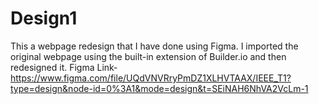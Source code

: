 # Design1
This a webpage redesign that I have done using Figma.
I imported the original webpage using the built-in extension of Builder.io and then redesigned it.
Figma Link- https://www.figma.com/file/UQdVNVRryPmDZ1XLHVTAAX/IEEE_T1?type=design&node-id=0%3A1&mode=design&t=SEiNAH6NhVA2VcLm-1
